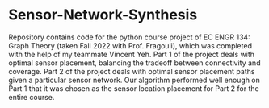 # Sensor-Network-Synthesis
Repository contains code for the python course project of EC ENGR 134: Graph Theory (taken Fall 2022 with Prof. Fragouli), which was completed with the help of my teammate Vincent Yeh. Part 1 of the project deals with optimal sensor placement, balancing the tradeoff between connectivity and coverage. Part 2 of the project deals with optimal sensor placement paths given a particular sensor network. Our algorithm performed well enough on Part 1 that it was chosen as the sensor location placement for Part 2 for the entire course.
